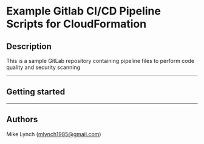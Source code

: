 Example Gitlab CI/CD Pipeline Scripts for CloudFormation
=====

## Description
This is a sample GitLab repository containing pipeline files to perform code quality and security scanning

----
## Getting started


----
## Authors
Mike Lynch (mlynch1985@gmail.com)
